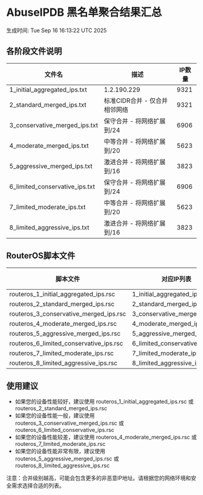 # AbuseIPDB 黑名单聚合结果汇总
生成时间: Tue Sep 16 16:13:22 UTC 2025

## 各阶段文件说明

| 文件名 | 描述 | IP数量 |
|--------|------|--------|
| 1_initial_aggregated_ips.txt | 1.2.190.229 | 9321 |
| 2_standard_merged_ips.txt | 标准CIDR合并 - 仅合并相邻网络 | 9321 |
| 3_conservative_merged_ips.txt | 保守合并 - 将网络扩展到/24 | 6906 |
| 4_moderate_merged_ips.txt | 中等合并 - 将网络扩展到/20 | 5623 |
| 5_aggressive_merged_ips.txt | 激进合并 - 将网络扩展到/16 | 3823 |
| 6_limited_conservative_ips.txt | 保守合并 - 将网络扩展到/24 | 6906 |
| 7_limited_moderate_ips.txt | 中等合并 - 将网络扩展到/20 | 5623 |
| 8_limited_aggressive_ips.txt | 激进合并 - 将网络扩展到/16 | 3823 |

## RouterOS脚本文件

| 脚本文件 | 对应IP列表 | IP数量 |
|----------|------------|--------|
| routeros_1_initial_aggregated_ips.rsc | 1_initial_aggregated_ips.txt | 9321 |
| routeros_2_standard_merged_ips.rsc | 2_standard_merged_ips.txt | 9321 |
| routeros_3_conservative_merged_ips.rsc | 3_conservative_merged_ips.txt | 6906 |
| routeros_4_moderate_merged_ips.rsc | 4_moderate_merged_ips.txt | 5623 |
| routeros_5_aggressive_merged_ips.rsc | 5_aggressive_merged_ips.txt | 3823 |
| routeros_6_limited_conservative_ips.rsc | 6_limited_conservative_ips.txt | 6906 |
| routeros_7_limited_moderate_ips.rsc | 7_limited_moderate_ips.txt | 5623 |
| routeros_8_limited_aggressive_ips.rsc | 8_limited_aggressive_ips.txt | 3823 |

## 使用建议

- 如果您的设备性能较好，建议使用 routeros_1_initial_aggregated_ips.rsc 或 routeros_2_standard_merged_ips.rsc
- 如果您的设备性能一般，建议使用 routeros_3_conservative_merged_ips.rsc 或 routeros_6_limited_conservative_ips.rsc
- 如果您的设备性能较差，建议使用 routeros_4_moderate_merged_ips.rsc 或 routeros_7_limited_moderate_ips.rsc
- 如果您的设备性能非常有限，建议使用 routeros_5_aggressive_merged_ips.rsc 或 routeros_8_limited_aggressive_ips.rsc

注意：合并级别越高，可能会包含更多的非恶意IP地址。请根据您的网络环境和安全需求选择合适的列表。
